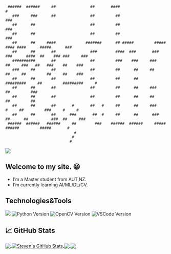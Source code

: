```
 ######  ######     ##               ##       ####                                                    #
   ###     ###      ##               ##         ##                                                   ###
   ##      ##                        ##         ##                                                   ###
   ##      ##                        ##         ##                                                   ###
   ##      ##     ####             #######      ## #####         #####     #### ####      #####      ###
   ##      ##       ##               ###        ####  ###       ### ###      ####  ##    ### ###     ###
   ##########       ##               ##         ###    ###     ###    ##     ###   ##   ###    ##    ###
   ###     ##       ##               ##         ##      ##     ##     ##     ##         ##     ##    ###
   ##      ##       ##               ##         ##      ##     #########     ##         #########     #
   ##      ##       ##               ##         ##      ##     ###           ##         ###
   ##      ##       ##               ##         ##      ##     ##            ##         ##
   ##      ##       ##       #       ##   #     ##      ##     ###     #     ##         ###     #     #
   ##      ##       ##      ###       ##  #     ##      ##      ###  ##      ##          ###  ##     ###
 ######  ######   ######     ##        ###    ######  ######     #####     ######         #####       #
                              #
                             #
                            #
```

<img src="https%3A%2F%2Fraw.githubusercontent.com%2FStevenHuang2020%2FStevenHuang2020%2Fmaster%2FHi.svg" />

## Welcome to my site. :grinning:


- I’m a Master student from AUT,NZ.
- I’m currently learning AI/ML/DL/CV.

## Technologies&Tools
![](https://img.shields.io/badge/Code-Python-informational?style=flat&logo=python&logoColor=white&color=2bbc8a)
![Python Version](https://img.shields.io/badge/Python-v3.6-blue)
![OpenCV Version](https://img.shields.io/badge/OpenCV-blue)
![VSCode Version](https://img.shields.io/badge/VSCode-blue)

## &#x1f4c8; GitHub Stats

<a href="https://github.com/StevenHuang2020/StevenHuang2020">
  <img align="center" src="https://github-readme-stats.vercel.app/api/top-langs/?username=StevenHuang2020&title_color=0c0c0c&text_color=0c0c0c&icon_color=2bbc8a&bg_color=ffffff" />
</a>
<a href="https://github.com/StevenHuang2020/StevenHuang2020">
  <img align="center" src="https://github-readme-stats.vercel.app/api?username=StevenHuang2020&show_icons=true&line_height=27&count_private=true&title_color=0c0c0c&text_color=0c0c0c&icon_color=2bbc8a&bg_color=ffffff" alt="Steven's GitHub Stats" />
</a>

<a href="https://github.com/StevenHuang2020/COVID-19-Statistics">
  <img align="center" src="https://github-readme-stats.vercel.app/api/pin/?username=StevenHuang2020&repo=COVID-19-Statistics&title_color=0c0c0c&text_color=0c0c0c&icon_color=2bbc8a&bg_color=ffffff" />
</a>

<a href="https://github.com/StevenHuang2020/python-interesting-examples">
  <img align="center" src="https://github-readme-stats.vercel.app/api/pin/?username=StevenHuang2020&repo=python-interesting-examples&title_color=0c0c0c&text_color=0c0c0c&icon_color=2bbc8a&bg_color=ffffff" />
</a>    